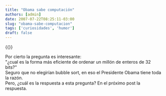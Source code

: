 ```yaml
---
title: "Obama sabe computación"
authors: [admin]
date: 2007-07-22T08:25:11-03:00
slug: "obama-sabe-computacion"
tags: ['curiosidades', 'humor']
draft: false
---
```


{{<youtube k4RRi_ntQc8>}}

Por cierto la pregunta es interesante:\
"¿cual es la forma más eficiente de ordenar un millón de enteros de 32
bits?"\
Seguro que no elegirían bubble sort, en eso el Presidente Obama tiene
toda la razón.\
Pero, ¿cuál es la respuesta a esta pregunta? En el próximo post la
respuesta.
